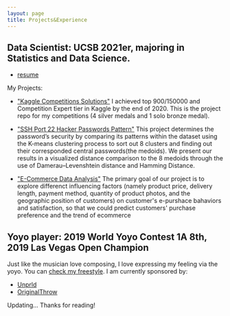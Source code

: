 ```yaml
---
layout: page
title: Projects&Experience
---
```


## Data Scientist: UCSB 2021er, majoring in Statistics and Data Science. 

* [resume](https://44shu.github.io/shuyun/Shuyun%20(Jerry)%20Tang%20cv%20ver2.pdf)

My Projects:
  * ["Kaggle Competitions Solutions"](https://github.com/44Shu/Kaggle-Solutions)
  I achieved top 900/150000 and Competition Expert tier in Kaggle by the end of 2020. This is the project repo for my competitions (4 silver medals and 1 solo bronze medal).

  * ["SSH Port 22 Hacker Passwords Pattern"](https://github.com/44Shu/ssh-readme)
  This project determines the password’s security by comparing its patterns within the dataset using the K-means clustering process to sort out 8 clusters and finding out their corresponded central passwords(the medoids). We present our results in a visualized distance comparison to the 8 medoids through the use of Damerau–Levenshtein distance and Hamming Distance.
  
  * ["E-Commerce Data Analysis"](https://github.com/44Shu/E-Commerce-Data-Analysis)
  The primary goal of our project is to explore differenct influencing factors (namely product price, delivery length, payment method, quantity of product photos, and the geographic position of customers) on customer's e-purshace bahaviors and satisfaction, so that we could predict customers' purchase preference and the trend of ecommerce
  
  
  
## Yoyo player: 2019 World Yoyo Contest 1A 8th, 2019 Las Vegas Open Champion 

  Just like the musician love composing, I love expressing my feeling via the yoyo. You can [check my freestyle](https://www.youtube.com/watch?v=3pSrGVuDfRk).
  I am currently sponsored by:
  * [Unprld](http://www.unprld.com/)
  * [OriginalThrow](https://shop.yoyoexpert.com/collections/original-throw)


Updating...
Thanks for reading!
